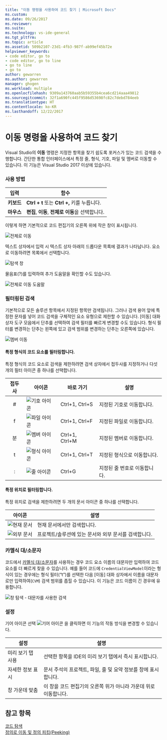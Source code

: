 ```yaml
---
title: "이동 명령을 사용하여 코드 찾기 | Microsoft Docs"
ms.custom: 
ms.date: 09/26/2017
ms.reviewer: 
ms.suite: 
ms.technology: vs-ide-general
ms.tgt_pltfrm: 
ms.topic: article
ms.assetid: 509b2107-23d1-4fb3-987f-ab99ef45b72e
helpviewer_keywords:
- code editor, go to
- code editor, go to line
- go to line
- go to
author: gewarren
ms.author: gewarren
manager: ghogen
ms.workload: multiple
ms.openlocfilehash: 9309a143760aab5b59355b4cea6cd214aaa49812
ms.sourcegitcommit: 32f1a690fc445f9586d53698fc82c7debd784eeb
ms.translationtype: HT
ms.contentlocale: ko-KR
ms.lasthandoff: 12/22/2017
---
```

# <a name="find-code-using-go-to-commands"></a>이동 명령을 사용하여 코드 찾기  
Visual Studio의 **이동** 명령은 지정한 항목을 찾기 쉽도록 포커스가 있는 코드 검색을 수행합니다. 간단한 통합 인터페이스에서 특정 줄, 형식, 기호, 파일 및 멤버로 이동할 수 있습니다. 이 기능은 Visual Studio 2017 이상에 있습니다.  

### <a name="how-to-use-it"></a>사용 방법  

입력        | 함수 
------------ | ---
**키보드** | **Ctrl + t** 또는 **Ctrl +,** 키를 누릅니다.     
**마우스**    | **편집**, **이동**, **전체로 이동**을 선택합니다.  

이렇게 하면 기본적으로 코드 편집기의 오른쪽 위에 작은 창이 표시됩니다.  

![전체로 이동](media/gotoall.png)

텍스트 상자에서 입력 시 텍스트 상자 아래의 드롭다운 목록에 결과가 나타납니다. 요소로 이동하려면 목록에서 선택합니다.    

![탐색 창](../ide/media/vside_navigatetowindow.png "탐색 창")  

물음표(?)를 입력하여 추가 도움말을 확인할 수도 있습니다.  

  ![전체로 이동 도움말](media/gotoall_help.png)

### <a name="filtered-searches"></a>필터링된 검색  
기본적으로 모든 솔루션 항목에서 지정된 항목만 검색됩니다. 그러나 검색 용어 앞에 특정한 문자를 넣어 코드 검색을 구체적인 요소 유형으로 제한할 수 있습니다. [이동] 대화 상자 도구 모음에서 단추를 선택하여 검색 필터를 빠르게 변경할 수도 있습니다. 형식 필터를 변경하는 단추는 왼쪽에 있고 검색 범위를 변경하는 단추는 오른쪽에 있습니다.  

![멤버 이동](../ide/media/vside_navigation_toolbar.png)

#### <a name="filter-to-a-specific-type-of-code-element"></a>특정 형식의 코드 요소를 필터링합니다.  
특정 형식의 코드 요소로 검색을 제한하려면 검색 상자에서 접두사를 지정하거나 다섯 개의 필터 아이콘 중 하나를 선택합니다.  

접두사 | 아이콘 | 바로 가기 | 설명
:----: | ---- | -------- | ---
\#      | ![기호 아이콘](media/gotoall_symbolicon.png) | Ctrl+1, Ctrl+S | 지정된 기호로 이동합니다.
f      | ![파일 아이콘](media/gotoall_fileicon.png)     | Ctrl+1, Ctrl+F | 지정된 파일로 이동합니다.
분      | ![멤버 아이콘](media/gotoall_membericon.png) | Ctrl+1, Ctrl+M | 지정된 멤버로 이동합니다.
t      | ![형식 아이콘](media/gotoall_typeicon.png)     | Ctrl+1, Ctrl+T | 지정된 형식으로 이동합니다.
:      | ![줄 아이콘](media/gotoall_lineicon.png)     | Ctrl+G         | 지정된 줄 번호로 이동합니다.

#### <a name="filter-to-a-specific-location"></a>특정 위치로 필터링합니다.    
특정 위치로 검색을 제한하려면 두 개의 문서 아이콘 중 하나를 선택합니다.  

아이콘 | 설명
---- | ---
![현재 문서](media/gotoall_currentdocument.png) | 현재 문서에서만 검색합니다.
![외부 문서](media/gotoall_external.png) | 프로젝트/솔루션에 있는 문서와 외부 문서를 검색합니다.  

### <a name="camel-casing"></a>카멜식 대/소문자  
코드에서 [카멜식 대/소문자](https://en.wikipedia.org/wiki/Camel_case)를 사용하는 경우 코드 요소 이름의 대문자만 입력하여 코드 요소를 더 빠르게 찾을 수 있습니다. 예를 들어 코드에 `CredentialViewModel`이라는 형식이 있는 경우에는 형식 필터(“t”)를 선택한 다음 [이동] 대화 상자에서 이름을 대문자로만 입력하여(`CVM`) 검색 범위를 좁힐 수 있습니다. 이 기능은 코드 이름이 긴 경우에 유용합니다.  

![창 탐색 - 대문자를 사용한 검색](../ide/media/vside_capitalsearch.png)

### <a name="settings"></a>설정  
기어 아이콘 선택 ![기어 아이콘](media/gotoall_gear.png) 을 클릭하면 이 기능의 작동 방식을 변경할 수 있습니다.  

설정 | 설명
------- | ---
미리 보기 탭 사용 | 선택한 항목을 IDE의 미리 보기 탭에서 즉시 표시합니다.
자세한 정보 표시    | 문서 주석의 프로젝트, 파일, 줄 및 요약 정보를 창에 표시합니다.
창 가운데 맞춤   | 이 창을 코드 편집기의 오른쪽 위가 아니라 가운데 위로 이동합니다.   

## <a name="see-also"></a>참고 항목  
[코드 탐색](../ide/navigating-code.md)  
[정의로 이동 및 정의 피킹(Peeking)](../ide/go-to-and-peek-definition.md)  